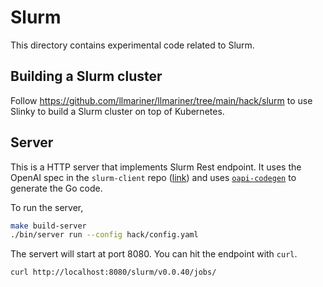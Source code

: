 # Slurm

This directory contains experimental code related to Slurm.

## Building a Slurm cluster

Follow https://github.com/llmariner/llmariner/tree/main/hack/slurm to
use Slinky to build a Slurm cluster on top of Kubernetes.

## Server

This is a HTTP server that implements Slurm Rest endpoint. It uses the OpenAI spec in
the `slurm-client` repo ([link](https://github.com/SlinkyProject/slurm-client/blob/main/api/v0040/oapi-codegen-config.yaml))
and uses [`oapi-codegen`](https://github.com/oapi-codegen/oapi-codegen) to generate the Go code.


To run the server,

```bash
make build-server
./bin/server run --config hack/config.yaml
```

The servert will start at port 8080. You can hit the endpoint with `curl`.

```bash
curl http://localhost:8080/slurm/v0.0.40/jobs/
```
